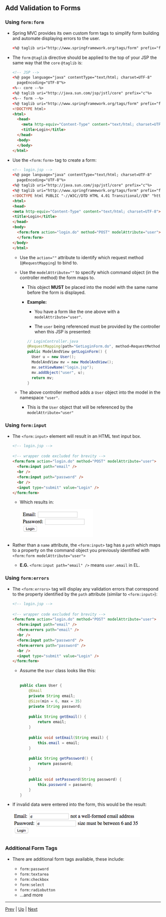 ## Add Validation to Forms

### Using `form:form`

* Spring MVC provides its own custom form tags to simplify form building and automate displaying errors to the user.

  ```html
  <%@ taglib uri="http://www.springframework.org/tags/form" prefix="form" %>
  ```

* The `form` `@taglib` directive should be applied to the top of your JSP the same way that the `core` `@taglib` is:

  ```html
  <!-- JSP -->
  <%@ page language="java" contentType="text/html; charset=UTF-8"
    pageEncoding="UTF-8"%>
  <%-- core --%>
  <%@ taglib uri="http://java.sun.com/jsp/jstl/core" prefix="c"%>
  <%-- form --%>
  <%@ taglib uri="http://www.springframework.org/tags/form" prefix="form"%>
  <!DOCTYPE html>
  <html>
    <head>
      <meta http-equiv="Content-Type" content="text/html; charset=UTF-8">
      <title>Login</title>
    </head>
    <body>
    </body>
  </html>
  ```

* Use the `<form:form>` tag to create a form:

  ```html
  <!-- login.jsp -->
  <%@ page language="java" contentType="text/html; charset=UTF-8"
    pageEncoding="UTF-8"%>
  <%@ taglib uri="http://java.sun.com/jsp/jstl/core" prefix="c"%>
  <%@ taglib uri="http://www.springframework.org/tags/form" prefix="form"%>
  <!DOCTYPE html PUBLIC "-//W3C//DTD HTML 4.01 Transitional//EN" "http://www.w3.org/TR/html4/loose.dtd">
  <html>
  <head>
  <meta http-equiv="Content-Type" content="text/html; charset=UTF-8">
  <title>Login</title>
  </head>
  <body>
    <form:form action="login.do" method="POST" modelAttribute="user">
    </form:form>
  </body>
  </html>
  ```

  * Use the `action=""` attribute to identify which request method (`@RequestMapping`) to bind to.

  * Use the `modelAttribute=""` to specify which command object (in the controller method) the form maps to.

    * This object **MUST** be placed into the model with the same name before the form is displayed.

    * **Example:**

      * You have a form like the one above with a `modelAttribute="user"`.

      * The `user` being referenced must be provided by the controller when this JSP is presented:

      ```java
      // LoginController.java
      @RequestMapping(path="GetLoginForm.do", method=RequestMethod.GET)
      public ModelAndView getLoginForm() {
        User u = new User();
        ModelAndView mv = new ModelAndView();
        mv.setViewName("login.jsp");
        mv.addObject("user", u);
        return mv;
      }
      ```

  * The above controller method adds a `User` object into the model in the namespace `"user"`.

    * This is the `User` object that will be referenced by the `modelAttribute="user"`

### Using `form:input`

* The `<form:input>` element will result in an HTML text input box.

  ```html
  <!-- login.jsp -->

  <!-- wrapper code excluded for brevity -->
  <form:form action="login.do" method="POST" modelAttribute="user">
    <form:input path="email" />
    <br />
    <form:input path="password" />
    <br />
    <input type="submit" value="Login" />
  </form:form>
  ```

  * Which results in:

    ![Login form with inputs](imgs/login_with_input.png)

* Rather than a `name` attribute, the `<form:input>` tag has a `path` which maps to a property on the command object you previously identified with `<form:form modelAttribute="user">`

  * **E.G.** `<form:input path="email" />` means `user.email` in EL.

### Using `form:errors`

* The `<form:errors>` tag will display any validation errors that correspond to the property identified by the `path` attribute (similar to `<form:input>`):

  ```html
  <!-- login.jsp -->

  <!-- wrapper code excluded for brevity -->
  <form:form action="login.do" method="POST" modelAttribute="user">
    <form:input path="email" />
    <form:errors path="email" />
    <br />
    <form:input path="password" />
    <form:errors path="password" />
    <br />
    <input type="submit" value="Login" />
  </form:form>
  ```

  * Assume the `User` class looks like this:

    ```java

    public class User {
    	@Email
    	private String email;
    	@Size(min = 6, max = 35)
    	private String password;

    	public String getEmail() {
    		return email;
    	}

    	public void setEmail(String email) {
    		this.email = email;
    	}

    	public String getPassword() {
    		return password;
    	}

    	public void setPassword(String password) {
    		this.password = password;
    	}
    }
    ```

* If invalid data were entered into the form, this would be the result:

  ![Default Errors](imgs/default_errors.png)

### Additional Form Tags

* There are additional form tags available, these include:

  * `form:password`
  * `form:textarea`
  * `form:checkbox`
  * `form:select`
  * `form:radiobutton`
  * ...and more

<hr>

[Prev](controller_validator.md) | [Up](../README.md) | [Next](custom_messages.md)
